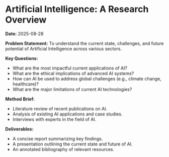 # Artificial Intelligence: A Research Overview
**Date:** 2025-08-28

**Problem Statement:** To understand the current state, challenges, and future potential of Artificial Intelligence across various sectors.

**Key Questions:**
- What are the most impactful current applications of AI?
- What are the ethical implications of advanced AI systems?
- How can AI be used to address global challenges (e.g., climate change, healthcare)?
- What are the major limitations of current AI technologies?

**Method Brief:**
- Literature review of recent publications on AI.
- Analysis of existing AI applications and case studies.
- Interviews with experts in the field of AI.

**Deliverables:**
- A concise report summarizing key findings.
- A presentation outlining the current state and future of AI.
- An annotated bibliography of relevant resources.
